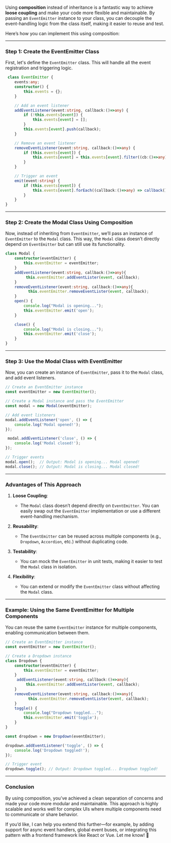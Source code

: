 Using **composition** instead of inheritance is a fantastic way to achieve **loose coupling** and make your code more flexible and maintainable. By passing an `EventEmitter` instance to your class, you can decouple the event-handling logic from the class itself, making it easier to reuse and test.

Here’s how you can implement this using composition:

---

### **Step 1: Create the EventEmitter Class**
First, let's define the `EventEmitter` class. This will handle all the event registration and triggering logic.

```ts
 class EventEmitter {
    events:any; 
    constructor() {
        this.events = {};
    }

    // Add an event listener
    addEventListener(event:string, callback:()=>any) {
        if (!this.events[event]) {
            this.events[event] = [];
        }
        this.events[event].push(callback);
    }

    // Remove an event listener
    removeEventListener(event:string, callback:()=>any) {
        if (this.events[event]) {
            this.events[event] = this.events[event].filter((cb:()=>any) => cb !== callback);
        }
    }

    // Trigger an event
    emit(event:string) {
        if (this.events[event]) {
            this.events[event].forEach((callback:()=>any) => callback());
        }
    }
}
```

---

### **Step 2: Create the Modal Class Using Composition**
Now, instead of inheriting from `EventEmitter`, we’ll pass an instance of `EventEmitter` to the `Modal` class. This way, the `Modal` class doesn’t directly depend on `EventEmitter` but can still use its functionality.

```ts
class Modal {
    constructor(eventEmitter) {
        this.eventEmitter = eventEmitter;
    }
    addEventListener(event:string, callback:()=>any){
         this.eventEmitter.addEventLister(event, callback);
    }
    removeEventListener(event:string, callback:()=>any){
          this.eventEmitter.removeEventLister(event, callback);
    }
    open() {
        console.log("Modal is opening...");
        this.eventEmitter.emit('open');
    }

    close() {
        console.log("Modal is closing...");
        this.eventEmitter.emit('close');
    }
}
```

---

### **Step 3: Use the Modal Class with EventEmitter**
Now, you can create an instance of `EventEmitter`, pass it to the `Modal` class, and add event listeners.

```javascript
// Create an EventEmitter instance
const eventEmitter = new EventEmitter();

// Create a Modal instance and pass the EventEmitter
const modal = new Modal(eventEmitter);

// Add event listeners
modal.addEventListener('open', () => {
    console.log('Modal opened!');
});

 modal.addEventListener('close', () => {
    console.log('Modal closed!');
});

// Trigger events
modal.open();  // Output: Modal is opening... Modal opened!
modal.close(); // Output: Modal is closing... Modal closed!
```

---

### **Advantages of This Approach**
1. **Loose Coupling**:
   - The `Modal` class doesn’t depend directly on `EventEmitter`. You can easily swap out the `EventEmitter` implementation or use a different event-handling mechanism.

2. **Reusability**:
   - The `EventEmitter` can be reused across multiple components (e.g., `Dropdown`, `Accordion`, etc.) without duplicating code.

3. **Testability**:
   - You can mock the `EventEmitter` in unit tests, making it easier to test the `Modal` class in isolation.

4. **Flexibility**:
   - You can extend or modify the `EventEmitter` class without affecting the `Modal` class.

---

### **Example: Using the Same EventEmitter for Multiple Components**
You can reuse the same `EventEmitter` instance for multiple components, enabling communication between them.

```ts
// Create an EventEmitter instance
const eventEmitter = new EventEmitter();

// Create a Dropdown instance
class Dropdown {
    constructor(eventEmitter) {
        this.eventEmitter = eventEmitter;
    }
     addEventListener(event:string, callback:()=>any){
         this.eventEmitter.addEventLister(event, callback);
    }
    removeEventListener(event:string, callback:()=>any){
          this.eventEmitter.removeEventLister(event, callback);
    }
    toggle() {
        console.log("Dropdown toggled...");
        this.eventEmitter.emit('toggle');
    }
}

const dropdown = new Dropdown(eventEmitter);

dropdown.addEventListener('toggle', () => {
    console.log('Dropdown toggled!');
});

// Trigger event
dropdown.toggle(); // Output: Dropdown toggled... Dropdown toggled!
```

---

### **Conclusion**
By using composition, you’ve achieved a clean separation of concerns and made your code more modular and maintainable. This approach is highly scalable and works well for complex UIs where multiple components need to communicate or share behavior.

If you’d like, I can help you extend this further—for example, by adding support for async event handlers, global event buses, or integrating this pattern with a frontend framework like React or Vue. Let me know! 🚀
